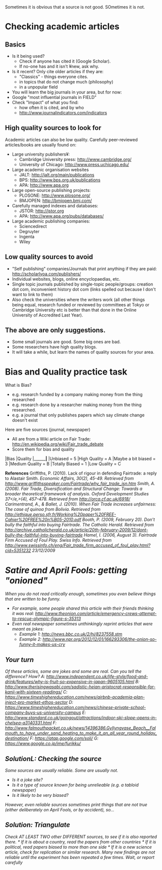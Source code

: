 Sometimes it is obvious that a source is not good. SOmetimes it is not. 

# Checking academic articles
## Basics
* Is it being used?
    * Check if anyone has cited it (Google Scholar).
    * If no-one has and it isn't ¥new, ask why.
* Is it recent? Only cite older articles if they are: 
    * "Classics" - things everyone cites.
    * in topics that do not change much (philosophy)
    * in a unpopular field
* You will learn the big journals in your area, but for now:
* Google "most influential journals in FIELD"
* Check "Impact" of what you find:
    * how often it is cited, and by who
    * http://www.journalindicators.com/indicators



## High quality sources to look for
Academic articles can also be low quality.
Carefully peer-reviewed articles/books are usually found on:
* Large university publishers¥:
    * Cambridge University press: http://www.cambridge.org/        
    * University of Chicago: http://www.press.uchicago.edu/
* Large academic organisation websites
    * JALT: http://jalt.org/main/publications   
    * BPS: http://www.bps.org.uk/publications
    * APA: http://www.apa.org
* Large open-source publishing projects: 
    * PLOSONE: http://www.plosone.org/            
    * BMJOPEN: http://bmjopen.bmj.com/
* Carefully managed indexes and databases: 
    * JSTOR: http://jstor.org 
    * APA: http://www.apa.org/pubs/databases/
* Large academic publishing companies: 
    * Sciencedirect    
    * Degruyter       
    * Ingenta 
    * Wiley



## Low quality sources to avoid
* "Self publishing" companies/Journals that print anything if they are paid: http://scholarlyoa.com/publishers/
* Individual websites, blogs, online encyclopaedias, etc.
* Single topic journals published by single-topic people/groups: creation dot com, inconvenient history dot com (links spelled out because I don't want to link to them)
* Also check the universities where the writers work (all other things being equal, research funded or reviewed by committees at Tokyo or Cambridge University etc is better than that done in the Online University of Accredited Last Year).



## The above are only suggestions.
* Some small journals are good. Some big ones are bad.
* Some researchers have high quality blogs.
* It will take a while, but learn the names of quality sources for your area.


# Bias and Quality practice task
What is Bias? 
* e.g. research funded by a company making money from the thing researched
* e.g. research done by a researcher making money from the thing researched.
* e.g. a journal that only publishes papers which say climate change doesn't exist


Here are five sources (journal, newspaper) 
* All are from a Wiki article on Fair Trade: http://en.wikipedia.org/wiki/Fair_trade_debate
* Score them for bias and quality


|Bias                        |Quality
|____________________________|______________________
|Unbiased  = 5               |High Quality   = A
|Maybe a bit biased = 3      |Medium Quality     = B
|Totally Biased  = 1         |Low Quality    = C




__References__
<ref>
Griffiths, P. (2010). Lack of rigour in defending Fairtrade: a reply to Alastair Smith. <em>Economic Affairs, 30<em>(2), 45-49. Retrieved from http://www.griffithsspeaker.com/Fairtrade/why_fair_trade_isn.htm
Smith, A. (2008). Fair Trade, Diversification and Structural Change: Towards a broader theoretical framework of analysis. <em>Oxford Development Studies 37</e,>(4), 457–478. Retrieved from http://orca.cf.ac.uk/6918/
Carimentrand, A., & Ballet, J. (2010). <em>When Fair Trade increases unfairness: The case of quinoa from Bolivia</em>. Retrieved from http://ethique.perso.sfr.fr/Working%20paper%20FREE-Cahier%20FREE%20n%B05-2010.pdf
Booth, P. (2009, February 20). Don’t bully the faithful into buying Fairtrade. <em>The Catholic Herald.</em> Retrieved from http://archive.catholicherald.co.uk/article/20th-february-2009/12/dont-bully-the-faithful-into-buying-fairtrade
Hamel, I. (2006, August 3). Fairtrade Firm Accused of Foul Play. <em>Swiss Info.</em> Retrieved from http://www.swissinfo.ch/eng/Fair_trade_firm_accused_of_foul_play.html?cid=5351232 23/12/2009
</ref>



# Satire and April Fools: getting "onioned"
When you do not read critically enough, sometimes you even believe things that are written to be funny.
* For example, some people shared this article with their friends thinking it was real: http://www.theonion.com/article/emergency-crews-attempt-to-rescue-olympic-figure-s-35313
* Even real newspaper sometimes unthinkingly reprint articles that were meant as jokes:
    * Example 1: http://news.bbc.co.uk/2/hi/8237558.stm
    * Example 2: http://www.npr.org/2012/12/01/166293306/the-onion-so-funny-it-makes-us-cry

## Your turn
Of these articles, some are jokes and some are real. Can you tell the difference? How?
A: http://www.independent.co.uk/life-style/food-and-drink/features/why-is-fruit-so-expensive-in-japan-9605105.html
B: http://www.therisingwasabi.com/sadistic-heian-aristocrat-responsible-for-kanji-with-sixteen-readings/
C: https://www.timeshighereducation.com/news/airbnb-academia-plan-inject-pro-market-ethos-sector
D: https://www.timeshighereducation.com/news/chinese-private-school-company-buys-us-university-campus
E: http://www.standard.co.uk/goingout/attractions/indoor-ski-slope-opens-in-chelsea-a3140331.html
F: http://www.falmouthpacket.co.uk/news/14396386.Gyllyngvase_Beach__Falmouth_to_have_under_sand_heating_to_make_it_an_all_year_round_holiday_destination/
F: https://atap.google.com/soli/
G: https://www.google.co.jp/ime/furikku/


## SolutionL: Checking the source
Some sources are usually reliable. Some are usually not.
* Is it a joke site?
* Is it a type of source known for being unrelieable (e.g. a tabloid newspaper)
* Is it likely to be very biased?

However, even reliable sources sometimes print things that are not true (either deliberately on April Fools, or by accident), so...

## Solution: Triangulate
Check AT LEAST TWO other DIFFERENT sources, to see if it is also reported there.
    * If it is about a country, read the papers from other countries
    * If it is political, read papers biased to more than one side
    * If it is a new science article, check for replication or similar research. Many new findings are not reliable until the experiment has been repeated a few times. Wait, or report carefully




